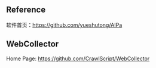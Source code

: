 ## Reference

软件首页：https://github.com/yueshutong/AIPa



## WebCollector

Home Page: https://github.com/CrawlScript/WebCollector

